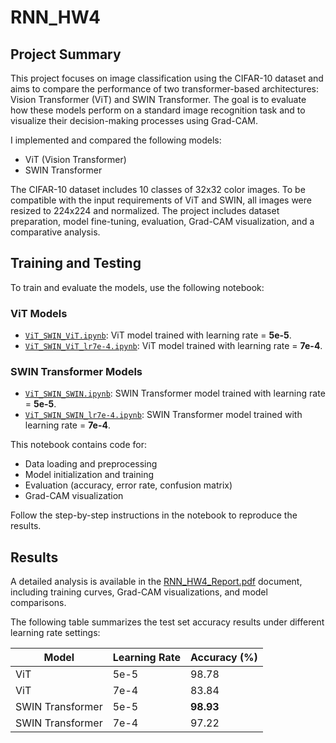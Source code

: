 # RNN_HW4

## Project Summary

This project focuses on image classification using the CIFAR-10 dataset and aims to compare the performance of two transformer-based architectures: Vision Transformer (ViT) and SWIN Transformer. The goal is to evaluate how these models perform on a standard image recognition task and to visualize their decision-making processes using Grad-CAM.

I implemented and compared the following models:

* ViT (Vision Transformer)
* SWIN Transformer

The CIFAR-10 dataset includes 10 classes of 32x32 color images. To be compatible with the input requirements of ViT and SWIN, all images were resized to 224x224 and normalized.
The project includes dataset preparation, model fine-tuning, evaluation, Grad-CAM visualization, and a comparative analysis.

## Training and Testing
To train and evaluate the models, use the following notebook:

### ViT Models
- [`ViT_SWIN_ViT.ipynb`](ViT_SWIN_ViT.ipynb): ViT model trained with learning rate = **5e-5**.
- [`ViT_SWIN_ViT_lr7e-4.ipynb`](ViT_SWIN_ViT_lr7e-4.ipynb): ViT model trained with learning rate = **7e-4**.

### SWIN Transformer Models
- [`ViT_SWIN_SWIN.ipynb`](ViT_SWIN_SWIN.ipynb): SWIN Transformer model trained with learning rate = **5e-5**.
- [`ViT_SWIN_SWIN_lr7e-4.ipynb`](ViT_SWIN_SWIN_lr7e-4.ipynb): SWIN Transformer model trained with learning rate = **7e-4**.

This notebook contains code for:
* Data loading and preprocessing
* Model initialization and training
* Evaluation (accuracy, error rate, confusion matrix)
* Grad-CAM visualization

Follow the step-by-step instructions in the notebook to reproduce the results.

## Results

A detailed analysis is available in the [RNN_HW4_Report.pdf](RNN_HW4_Report.pdf) document, including training curves, Grad-CAM visualizations, and model comparisons.

The following table summarizes the test set accuracy results under different learning rate settings:

| Model            | Learning Rate | Accuracy (%) |
| ---------------- | ------------- | ------------ |
| ViT              | 5e-5          | 98.78        |
| ViT              | 7e-4          | 83.84        |
| SWIN Transformer | 5e-5          | **98.93**    |
| SWIN Transformer | 7e-4          | 97.22        |



